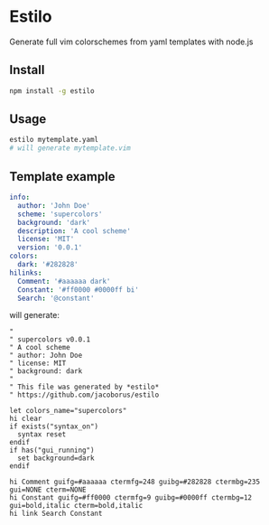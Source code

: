 Estilo
======

Generate full vim colorschemes from yaml templates with node.js


## Install

```sh
npm install -g estilo
```

## Usage

```sh
estilo mytemplate.yaml
# will generate mytemplate.vim
```

## Template example

```yaml
info:
  author: 'John Doe'
  scheme: 'supercolors'
  background: 'dark'
  description: 'A cool scheme'
  license: 'MIT'
  version: '0.0.1'
colors:
  dark: '#282828'
hilinks:
  Comment: '#aaaaaa dark'
  Constant: '#ff0000 #0000ff bi'
  Search: '@constant'
```

will generate:

```vim
"
" supercolors v0.0.1
" A cool scheme
" author: John Doe
" license: MIT
" background: dark
"
" This file was generated by *estilo*
" https://github.com/jacoborus/estilo

let colors_name="supercolors"
hi clear
if exists("syntax_on")
  syntax reset
endif
if has("gui_running")
  set background=dark
endif

hi Comment guifg=#aaaaaa ctermfg=248 guibg=#282828 ctermbg=235 gui=NONE cterm=NONE
hi Constant guifg=#ff0000 ctermfg=9 guibg=#0000ff ctermbg=12 gui=bold,italic cterm=bold,italic
hi link Search Constant
```

